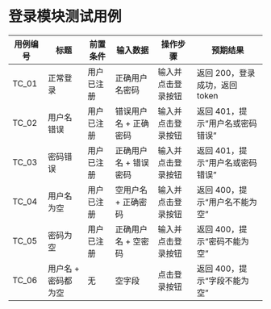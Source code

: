 # 登录模块测试用例

| 用例编号 | 标题           | 前置条件 | 输入数据       | 操作步骤         | 预期结果                     |
|----------|----------------|----------|----------------|------------------|------------------------------|
| TC_01    | 正常登录       | 用户已注册 | 正确用户名密码 | 输入并点击登录按钮 | 返回 200，登录成功，返回 token |
| TC_02    | 用户名错误     | 用户已注册 | 错误用户名 + 正确密码 | 输入并点击登录按钮 | 返回 401，提示“用户名或密码错误” |
| TC_03    | 密码错误       | 用户已注册 | 正确用户名 + 错误密码 | 输入并点击登录按钮 | 返回 401，提示“用户名或密码错误” |
| TC_04    | 用户名为空     | 用户已注册 | 空用户名 + 正确密码 | 输入并点击登录按钮 | 返回 400，提示“用户名不能为空” |
| TC_05    | 密码为空       | 用户已注册 | 正确用户名 + 空密码 | 输入并点击登录按钮 | 返回 400，提示“密码不能为空” |
| TC_06    | 用户名 + 密码都为空 | 无       | 空字段         | 点击登录按钮       | 返回 400，提示“字段不能为空” |


